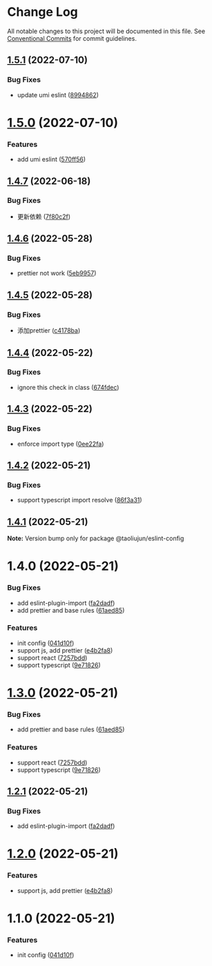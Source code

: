 # Change Log

All notable changes to this project will be documented in this file.
See [Conventional Commits](https://conventionalcommits.org) for commit guidelines.

## [1.5.1](https://github.com/taoliujun/npm-packages/compare/@taoliujun/eslint-config@1.5.0...@taoliujun/eslint-config@1.5.1) (2022-07-10)


### Bug Fixes

* update umi eslint ([8994862](https://github.com/taoliujun/npm-packages/commit/8994862bb63270ac816535f36f8e7c60ff42294b))





# [1.5.0](https://github.com/taoliujun/npm-packages/compare/@taoliujun/eslint-config@1.4.7...@taoliujun/eslint-config@1.5.0) (2022-07-10)


### Features

* add umi eslint ([570ff56](https://github.com/taoliujun/npm-packages/commit/570ff5677ad006f49c5e490e9f89b6c5028b7333))





## [1.4.7](https://github.com/taoliujun/npm-packages/compare/@taoliujun/eslint-config@1.4.6...@taoliujun/eslint-config@1.4.7) (2022-06-18)


### Bug Fixes

* 更新依赖 ([7f80c2f](https://github.com/taoliujun/npm-packages/commit/7f80c2f0d4376dd345bb90702d87c56de02510bc))





## [1.4.6](https://github.com/taoliujun/npm-packages/compare/@taoliujun/eslint-config@1.4.5...@taoliujun/eslint-config@1.4.6) (2022-05-28)


### Bug Fixes

* prettier not work ([5eb9957](https://github.com/taoliujun/npm-packages/commit/5eb9957c282a2ffad1d86401b0af96b587d7355e))





## [1.4.5](https://github.com/taoliujun/npm-packages/compare/@taoliujun/eslint-config@1.4.4...@taoliujun/eslint-config@1.4.5) (2022-05-28)


### Bug Fixes

* 添加prettier ([c4178ba](https://github.com/taoliujun/npm-packages/commit/c4178baffbab764ced3e750f10e4a74b27714d1c))





## [1.4.4](https://github.com/taoliujun/npm-packages/compare/@taoliujun/eslint-config@1.4.3...@taoliujun/eslint-config@1.4.4) (2022-05-22)


### Bug Fixes

* ignore this check in class ([674fdec](https://github.com/taoliujun/npm-packages/commit/674fdec5666395c9993e80c38f3073c54ee1c3fc))





## [1.4.3](https://github.com/taoliujun/npm-packages/compare/@taoliujun/eslint-config@1.4.2...@taoliujun/eslint-config@1.4.3) (2022-05-22)


### Bug Fixes

* enforce import type ([0ee22fa](https://github.com/taoliujun/npm-packages/commit/0ee22fa35bf2464ac078732b71621bfeaa2c3cba))





## [1.4.2](https://github.com/taoliujun/npm-packages/compare/@taoliujun/eslint-config@1.4.1...@taoliujun/eslint-config@1.4.2) (2022-05-21)


### Bug Fixes

* support typescript import resolve ([86f3a31](https://github.com/taoliujun/npm-packages/commit/86f3a31a544397bdcceca3107262d0815f8331b3))





## [1.4.1](https://github.com/taoliujun/npm-packages/compare/@taoliujun/eslint-config@1.4.0...@taoliujun/eslint-config@1.4.1) (2022-05-21)

**Note:** Version bump only for package @taoliujun/eslint-config





# 1.4.0 (2022-05-21)


### Bug Fixes

* add eslint-plugin-import ([fa2dadf](https://github.com/taoliujun/npm-packages/commit/fa2dadfaa2e56dd0a710fd23c48a2db1ae3ff408))
* add prettier and base rules ([61aed85](https://github.com/taoliujun/npm-packages/commit/61aed852ab121410cf1abd7c1c351903105c9207))


### Features

* init config ([041d10f](https://github.com/taoliujun/npm-packages/commit/041d10f536ce1cd4175944fb57fc21ed08631690))
* support js, add prettier ([e4b2fa8](https://github.com/taoliujun/npm-packages/commit/e4b2fa8177e0e7e0890add1e191673e41f5f0e33))
* support react ([7257bdd](https://github.com/taoliujun/npm-packages/commit/7257bdd300d06fa0c8c28d73449b68ea8af96517))
* support typescript ([9e71826](https://github.com/taoliujun/npm-packages/commit/9e71826654b7220e19068086a3c2d359e3157160))





# [1.3.0](https://github.com/taoliujun/npm-packages/compare/@taoliujun/eslint@1.2.1...@taoliujun/eslint@1.3.0) (2022-05-21)


### Bug Fixes

* add prettier and base rules ([61aed85](https://github.com/taoliujun/npm-packages/commit/61aed852ab121410cf1abd7c1c351903105c9207))


### Features

* support react ([7257bdd](https://github.com/taoliujun/npm-packages/commit/7257bdd300d06fa0c8c28d73449b68ea8af96517))
* support typescript ([9e71826](https://github.com/taoliujun/npm-packages/commit/9e71826654b7220e19068086a3c2d359e3157160))





## [1.2.1](https://github.com/taoliujun/npm-packages/compare/@taoliujun/eslint@1.2.0...@taoliujun/eslint@1.2.1) (2022-05-21)


### Bug Fixes

* add eslint-plugin-import ([fa2dadf](https://github.com/taoliujun/npm-packages/commit/fa2dadfaa2e56dd0a710fd23c48a2db1ae3ff408))





# [1.2.0](https://github.com/taoliujun/npm-packages/compare/@taoliujun/eslint@1.1.0...@taoliujun/eslint@1.2.0) (2022-05-21)


### Features

* support js, add prettier ([e4b2fa8](https://github.com/taoliujun/npm-packages/commit/e4b2fa8177e0e7e0890add1e191673e41f5f0e33))





# 1.1.0 (2022-05-21)


### Features

* init config ([041d10f](https://github.com/taoliujun/npm-packages/commit/041d10f536ce1cd4175944fb57fc21ed08631690))
